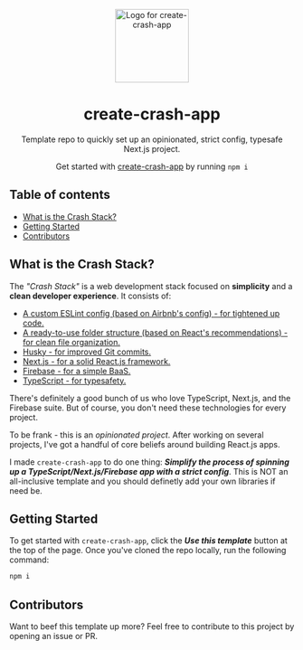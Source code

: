 <p align="center">
  <img src="http://cdn.shopify.com/s/files/1/1061/1924/products/Smirk_Cat_Emoji_grande.png?v=1571606093" width="130" alt="Logo for create-crash-app" />
</p>

<h1 align="center">
  create-crash-app
</h1>

<p align="center">
  Template repo to quickly set up an opinionated, strict config, typesafe Next.js project.
</p>

<p align="center">
  Get started with <a rel="noopener noreferrer" target="_blank" href="https://create-crash-app.vercel.app/">create-crash-app</a> by running <code>npm i</code>
</p>

<h2 id="table-of-contents">Table of contents</h2>

- <a href="#about">What is the Crash Stack?</a>
- <a href="#getting-started">Getting Started</a>
- <a href="#contributors">Contributors</a>

<h2 id="about">What is the Crash Stack?</h2>

The _"Crash Stack"_ is a web development stack focused on **simplicity** and a **clean developer experience**. It consists of:

- [A custom ESLint config (based on Airbnb's config) - for tightened up code.](https://github.com/iamturns/eslint-config-airbnb-typescript)
- [A ready-to-use folder structure (based on React's recommendations) - for clean file organization.](https://reactjs.org/docs/faq-structure.html)
- [Husky - for improved Git commits.](https://github.com/t3-oss/create-t3-app)
- [Next.js - for a solid React.js framework.](https://nextjs.org)
- [Firebase - for a simple BaaS.](https://firebase.google.com/)
- [TypeScript - for typesafety.](https://typescriptlang.org)

There's definitely a good bunch of us who love TypeScript, Next.js, and the Firebase suite. But of course, you don't need these technologies for every project.

To be frank - this is an _opinionated project_. After working on several projects, I've got a handful of core beliefs around building React.js apps.

I made `create-crash-app` to do one thing: **_Simplify the process of spinning up a TypeScript/Next.js/Firebase app with a strict config_**. This is NOT an all-inclusive template and you should definetly add your own libraries if need be.

<h2 id="getting-started">Getting Started</h2>

To get started with `create-crash-app`, click the **_Use this template_** button at the top of the page. Once you've cloned the repo locally, run the following command:

```bash
npm i
```

<h2 id="contributors">Contributors</h2>

Want to beef this template up more? Feel free to contribute to this project by opening an issue or PR.
